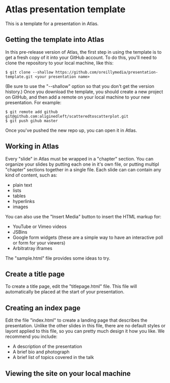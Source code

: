# Atlas presentation template

This is a template for a presentation in Atlas.  

## Getting the template into Atlas

In this pre-release version of Atlas, the first step in using the template is to get a fresh copy of it into your GitHub account.  To do this, you'll need to clone the repository to your local machine, like this:

```
$ git clone --shallow https://github.com/oreillymedia/presentation-template.git <your presentation name>
````

(Be sure to use the "--shallow" option so that you don't get the version history.)  Once you download the template, you should create a new project on GitHub, and then add a remote on your local machine to your new presentation.  For example:

```
$ git remote add github git@github.com:aliginedleft/scatteredtoscatterplot.git
$ git push gihub master
```

Once you've pushed the new repo up, you can open it in Atlas.

## Working in Atlas

Every "slide" in Atlas must be wrapped in a "chapter" section.  You can organize your slides by putting each one in it's own file, or putting multipl "chapter" sections together in a single file.  Each slide can can contain any kind of content, such as:

* plain text
* lists
* tables
* hyperlinks
* images
 
You can also use the "Insert Media" button to insert the HTML markup for:
* YouTube or Vimeo videos
* JSBins
* Google form widgets (these are a simple way to have an interactive poll or form for your viewers)
* Arbitratray iframes

The "sample.html" file provides some ideas to try.

## Create a title page

To create a title page, edit the "titlepage.html" file.  This file will automatically be placed at the start of your presentation.

## Creating an index page

Edit the file "index.html" to create a landing page that describes the presentation.  Unlike the other slides in this file, there are no default styles or layont applied to this file, so you can pretty much design it how you like.  We recommend you include:

* A description of the presentation
* A brief bio and photograph
* A brief list of topics covered in the talk

## Viewing the site on your local machine



